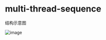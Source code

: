 # multi-thread-sequence

结构示意图

![image](https://github.com/zhaoning999/multi-thread-sequence/assets/32591058/2fe6a6eb-ed79-4bd7-b9a0-318ad36e6106)
